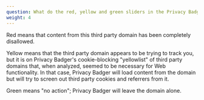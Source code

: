 ```yaml
---
question: What do the red, yellow and green sliders in the Privacy Badger menu mean?
weight: 4
---
```


Red means that content from this third party domain has been completely disallowed.

Yellow means that the third party domain appears to be trying to track you, but it is on Privacy Badger's cookie-blocking "yellowlist" of third party domains that, when analyzed, seemed to be necessary for Web functionality. In that case, Privacy Badger will load content from the domain but will try to screen out third party cookies and referrers from it.

Green means "no action"; Privacy Badger will leave the domain alone.
